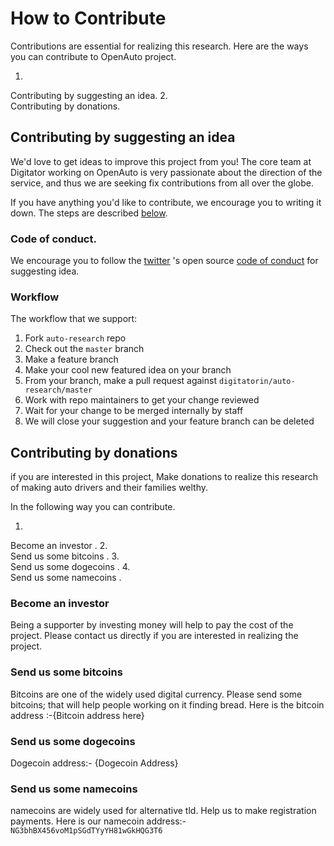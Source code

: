 # How to Contribute
Contributions are essential for realizing this research. Here are the ways you can contribute to OpenAuto project.

1.  
Contributing by suggesting an idea.
2.  
Contributing by donations.

## Contributing by suggesting an idea

We'd love to get ideas to improve this project from you! The core team at Digitator working on OpenAuto is very passionate about the direction of the service, and thus we are seeking fix contributions from all over the globe.

If you have anything you'd like to contribute, we encourage you to  writing it down. The steps are described [below](#workflow).

### Code of conduct.

We encourage you to follow the [twitter](https://twitter.com)
's open source [code of conduct](https://engineering.twitter.com/opensource/code-of-conduct)
for suggesting idea.

### Workflow

The workflow that we support:

1.  Fork `auto-research` repo
2.  Check out the `master` branch
3.  Make a feature branch
4.  Make your cool new featured idea on your branch
6.  From your branch, make a pull request against `digitatorin/auto-research/master`
7.  Work with repo maintainers to get your change reviewed
8.  Wait for your change to be merged internally by staff
9.  We will close your suggestion and your feature branch can be deleted

## Contributing by donations

if you are interested in this project, Make donations to realize this research of making auto drivers and their families welthy.

In the following way you can contribute.

1.  
Become an investor .
2.  
Send us some bitcoins .
3.  
Send us some dogecoins .
4.  
Send us some namecoins .

### Become an investor

Being a supporter by investing money will help to pay the cost of the project.
Please contact us directly if you are interested in realizing the project.

### Send us some bitcoins

Bitcoins are one of the widely used digital currency. 
Please send some bitcoins; that will help people working on it finding bread.
Here is the bitcoin address :-{Bitcoin address here}

### Send us some dogecoins

Dogecoin address:- {Dogecoin Address}

### Send us some namecoins

namecoins are widely used for alternative tld.
Help us to make registration payments.
Here is our namecoin address:-`NG3bhBX456voM1pSGdTYyYH81wGkHQG3T6`